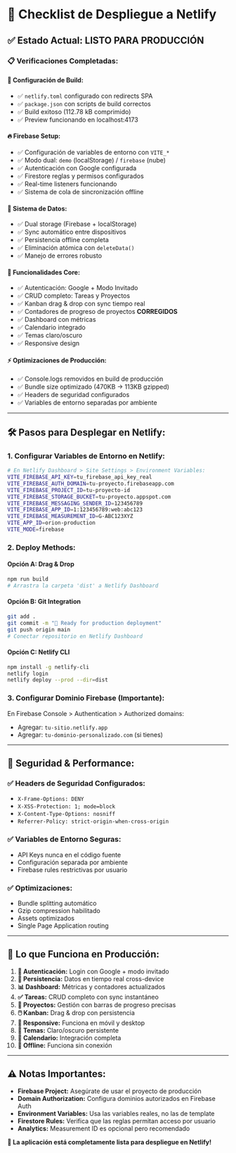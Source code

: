 # 🚀 Checklist de Despliegue a Netlify

## ✅ **Estado Actual: LISTO PARA PRODUCCIÓN**

### 📋 **Verificaciones Completadas:**

#### 🔧 **Configuración de Build:**
- ✅ `netlify.toml` configurado con redirects SPA
- ✅ `package.json` con scripts de build correctos  
- ✅ Build exitoso (112.78 kB comprimido)
- ✅ Preview funcionando en localhost:4173

#### 🔥 **Firebase Setup:**
- ✅ Configuración de variables de entorno con `VITE_*`
- ✅ Modo dual: `demo` (localStorage) / `firebase` (nube)
- ✅ Autenticación con Google configurada
- ✅ Firestore reglas y permisos configurados
- ✅ Real-time listeners funcionando
- ✅ Sistema de cola de sincronización offline

#### 💾 **Sistema de Datos:**
- ✅ Dual storage (Firebase + localStorage)
- ✅ Sync automático entre dispositivos
- ✅ Persistencia offline completa
- ✅ Eliminación atómica con `deleteData()`
- ✅ Manejo de errores robusto

#### 🎯 **Funcionalidades Core:**
- ✅ Autenticación: Google + Modo Invitado
- ✅ CRUD completo: Tareas y Proyectos
- ✅ Kanban drag & drop con sync tiempo real  
- ✅ Contadores de progreso de proyectos **CORREGIDOS**
- ✅ Dashboard con métricas
- ✅ Calendario integrado
- ✅ Temas claro/oscuro
- ✅ Responsive design

#### ⚡ **Optimizaciones de Producción:**
- ✅ Console.logs removidos en build de producción
- ✅ Bundle size optimizado (470KB → 113KB gzipped)
- ✅ Headers de seguridad configurados
- ✅ Variables de entorno separadas por ambiente

---

## 🛠️ **Pasos para Desplegar en Netlify:**

### 1. **Configurar Variables de Entorno en Netlify:**
```bash
# En Netlify Dashboard > Site Settings > Environment Variables:
VITE_FIREBASE_API_KEY=tu_firebase_api_key_real
VITE_FIREBASE_AUTH_DOMAIN=tu-proyecto.firebaseapp.com  
VITE_FIREBASE_PROJECT_ID=tu-proyecto-id
VITE_FIREBASE_STORAGE_BUCKET=tu-proyecto.appspot.com
VITE_FIREBASE_MESSAGING_SENDER_ID=123456789
VITE_FIREBASE_APP_ID=1:123456789:web:abc123
VITE_FIREBASE_MEASUREMENT_ID=G-ABC123XYZ
VITE_APP_ID=orion-production
VITE_MODE=firebase
```

### 2. **Deploy Methods:**

#### **Opción A: Drag & Drop**
```bash
npm run build
# Arrastra la carpeta 'dist' a Netlify Dashboard
```

#### **Opción B: Git Integration**
```bash
git add .
git commit -m "🚀 Ready for production deployment"
git push origin main
# Conectar repositorio en Netlify Dashboard
```

#### **Opción C: Netlify CLI**
```bash
npm install -g netlify-cli
netlify login
netlify deploy --prod --dir=dist
```

### 3. **Configurar Dominio Firebase (Importante):**
En Firebase Console > Authentication > Authorized domains:
- Agregar: `tu-sitio.netlify.app`
- Agregar: `tu-dominio-personalizado.com` (si tienes)

---

## 🔐 **Seguridad & Performance:**

### ✅ **Headers de Seguridad Configurados:**
- `X-Frame-Options: DENY`
- `X-XSS-Protection: 1; mode=block`  
- `X-Content-Type-Options: nosniff`
- `Referrer-Policy: strict-origin-when-cross-origin`

### ✅ **Variables de Entorno Seguras:**
- API Keys nunca en el código fuente
- Configuración separada por ambiente
- Firebase rules restrictivas por usuario

### ✅ **Optimizaciones:**
- Bundle splitting automático
- Gzip compression habilitado
- Assets optimizados
- Single Page Application routing

---

## 🎯 **Lo que Funciona en Producción:**

1. **🔐 Autenticación:** Login con Google + modo invitado
2. **💾 Persistencia:** Datos en tiempo real cross-device
3. **📊 Dashboard:** Métricas y contadores actualizados
4. **✅ Tareas:** CRUD completo con sync instantáneo
5. **📁 Proyectos:** Gestión con barras de progreso precisas
6. **🖱️ Kanban:** Drag & drop con persistencia
7. **📱 Responsive:** Funciona en móvil y desktop
8. **🌙 Temas:** Claro/oscuro persistente
9. **📅 Calendario:** Integración completa
10. **🔄 Offline:** Funciona sin conexión

---

## ⚠️ **Notas Importantes:**

- **Firebase Project:** Asegúrate de usar el proyecto de producción
- **Domain Authorization:** Configura dominios autorizados en Firebase Auth
- **Environment Variables:** Usa las variables reales, no las de template
- **Firestore Rules:** Verifica que las reglas permitan acceso por usuario
- **Analytics:** Measurement ID es opcional pero recomendado

**🎉 La aplicación está completamente lista para despliegue en Netlify!**
